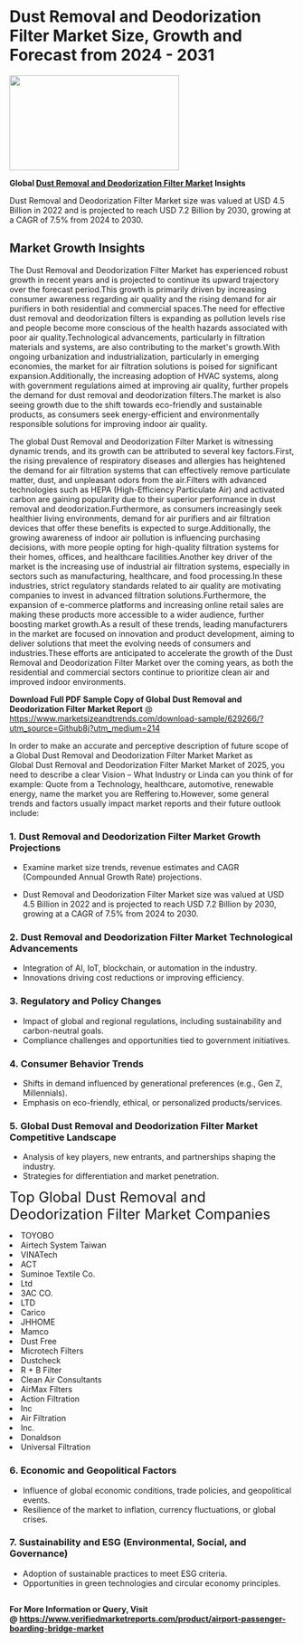 <H1>Dust Removal and Deodorization Filter Market Size, Growth and Forecast from 2024 - 2031</H1><img class="aligncenter size-medium wp-image-584254" src="https://thirdeyenews.in/wp-content/uploads/2024/09/Global-Market-Research-300x168.jpeg" alt="" width="300" height="168" /><p><strong>Global&nbsp;<a href="https://www.marketsizeandtrends.com/download-sample/629266/?utm_source=Github8j?utm_medium=214">Dust Removal and Deodorization Filter Market</a> Insights</strong></p><p>Dust Removal and Deodorization Filter Market size was valued at USD 4.5 Billion in 2022 and is projected to reach USD 7.2 Billion by 2030, growing at a CAGR of 7.5% from 2024 to 2030.</p><p><h2>Market Growth Insights</h2> <p>The Dust Removal and Deodorization Filter Market has experienced robust growth in recent years and is projected to continue its upward trajectory over the forecast period.This growth is primarily driven by increasing consumer awareness regarding air quality and the rising demand for air purifiers in both residential and commercial spaces.The need for effective dust removal and deodorization filters is expanding as pollution levels rise and people become more conscious of the health hazards associated with poor air quality.Technological advancements, particularly in filtration materials and systems, are also contributing to the market's growth.With ongoing urbanization and industrialization, particularly in emerging economies, the market for air filtration solutions is poised for significant expansion.Additionally, the increasing adoption of HVAC systems, along with government regulations aimed at improving air quality, further propels the demand for dust removal and deodorization filters.The market is also seeing growth due to the shift towards eco-friendly and sustainable products, as consumers seek energy-efficient and environmentally responsible solutions for improving indoor air quality.</p> <p>The global Dust Removal and Deodorization Filter Market is witnessing dynamic trends, and its growth can be attributed to several key factors.First, the rising prevalence of respiratory diseases and allergies has heightened the demand for air filtration systems that can effectively remove particulate matter, dust, and unpleasant odors from the air.Filters with advanced technologies such as HEPA (High-Efficiency Particulate Air) and activated carbon are gaining popularity due to their superior performance in dust removal and deodorization.Furthermore, as consumers increasingly seek healthier living environments, demand for air purifiers and air filtration devices that offer these benefits is expected to surge.Additionally, the growing awareness of indoor air pollution is influencing purchasing decisions, with more people opting for high-quality filtration systems for their homes, offices, and healthcare facilities.Another key driver of the market is the increasing use of industrial air filtration systems, especially in sectors such as manufacturing, healthcare, and food processing.In these industries, strict regulatory standards related to air quality are motivating companies to invest in advanced filtration solutions.Furthermore, the expansion of e-commerce platforms and increasing online retail sales are making these products more accessible to a wider audience, further boosting market growth.As a result of these trends, leading manufacturers in the market are focused on innovation and product development, aiming to deliver solutions that meet the evolving needs of consumers and industries.These efforts are anticipated to accelerate the growth of the Dust Removal and Deodorization Filter Market over the coming years, as both the residential and commercial sectors continue to prioritize clean air and improved indoor environments.</p> <p><span class=""><strong>Download Full PDF Sample Copy of Global Dust Removal and Deodorization Filter Market Report</strong> @ <a href="https://www.marketsizeandtrends.com/download-sample/629266/?utm_source=Github8j?utm_medium=214" target="_blank">https://www.marketsizeandtrends.com/download-sample/629266/?utm_source=Github8j?utm_medium=214</a></span></p><p>In order to make an accurate and perceptive description of future scope of a Global&nbsp;Dust Removal and Deodorization Filter Market Market as Global&nbsp;Dust Removal and Deodorization Filter Market Market of 2025, you need to describe a clear Vision &ndash; What Industry or Linda can you think of for example: Quote from a Technology, healthcare, automotive, renewable energy, name the market you are Reffering to.However, some general trends and factors usually impact market reports and their future outlook include:</p><h3>1.&nbsp;<strong>Dust Removal and Deodorization Filter Market Growth Projections</strong></h3><ul><li>Examine market size trends, revenue estimates and CAGR (Compounded Annual Growth Rate) projections.</li><li><p>Dust Removal and Deodorization Filter Market size was valued at USD 4.5 Billion in 2022 and is projected to reach USD 7.2 Billion by 2030, growing at a CAGR of 7.5% from 2024 to 2030.</p></li></ul><h3>2.&nbsp;<strong>Dust Removal and Deodorization Filter Market Technological Advancements</strong></h3><ul><li>Integration of AI, IoT, blockchain, or automation in the industry.</li><li>Innovations driving cost reductions or improving efficiency.</li></ul><h3>3.&nbsp;<strong>Regulatory and Policy Changes</strong></h3><ul><li>Impact of global and regional regulations, including sustainability and carbon-neutral goals.</li><li>Compliance challenges and opportunities tied to government initiatives.</li></ul><h3>4.&nbsp;<strong>Consumer Behavior Trends</strong></h3><ul><li>Shifts in demand influenced by generational preferences (e.g., Gen Z, Millennials).</li><li>Emphasis on eco-friendly, ethical, or personalized products/services.</li></ul><h3>5.&nbsp;<strong>Global Dust Removal and Deodorization Filter Market Competitive Landscape</strong></h3><ul><li>Analysis of key players, new entrants, and partnerships shaping the industry.</li><li>Strategies for differentiation and market penetration.</li></ul><p data-pm-slice="1 1 []"><span style="color: inherit; font-family: inherit; font-size: 25px;">Top Global Dust Removal and Deodorization Filter Market Companies</span></p><div class="" data-test-id=""><p><li>TOYOBO</li><li> Airtech System Taiwan</li><li> VINATech</li><li> ACT</li><li> Suminoe Textile Co.</li><li> Ltd</li><li> 3AC CO.</li><li>LTD</li><li> Carico</li><li> JHHOME</li><li> Mamco</li><li> Dust Free</li><li> Microtech Filters</li><li> Dustcheck</li><li> R + B Filter</li><li> Clean Air Consultants</li><li> AirMax Filters</li><li> Action Filtration </li><li> Inc</li><li> Air Filtration</li><li> Inc.</li><li> Donaldson</li><li> Universal Filtration</li></p></div><h3>6.&nbsp;<strong>Economic and Geopolitical Factors</strong></h3><ul><li>Influence of global economic conditions, trade policies, and geopolitical events.</li><li>Resilience of the market to inflation, currency fluctuations, or global crises.</li></ul><h3>7.&nbsp;<strong>Sustainability and ESG (Environmental, Social, and Governance)</strong></h3><ul><li>Adoption of sustainable practices to meet ESG criteria.</li><li>Opportunities in green technologies and circular economy principles.</li></ul><h2><strong style="font-size: 14px;">For More Information or Query, Visit @&nbsp;</strong><a style="background-color: #ffffff; font-size: 14px;" href="https://www.marketsizeandtrends.com/report/dust-removal-and-deodorization-filter-market/" target="_blank">https://www.verifiedmarketreports.com/product/airport-passenger-boarding-bridge-market</a></h2>